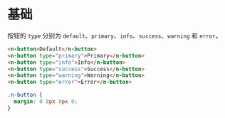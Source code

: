 # 基础
按钮的 `type` 分别为 `default`、`primary`、`info`、`success`、`warning` 和 `error`。
```html
<n-button>Default</n-button>
<n-button type="primary">Primary</n-button>
<n-button type="info">Info</n-button>
<n-button type="success">Success</n-button>
<n-button type="warning">Warning</n-button>
<n-button type="error">Error</n-button>
```
```css
.n-button {
  margin: 0 8px 8px 0;
}
```